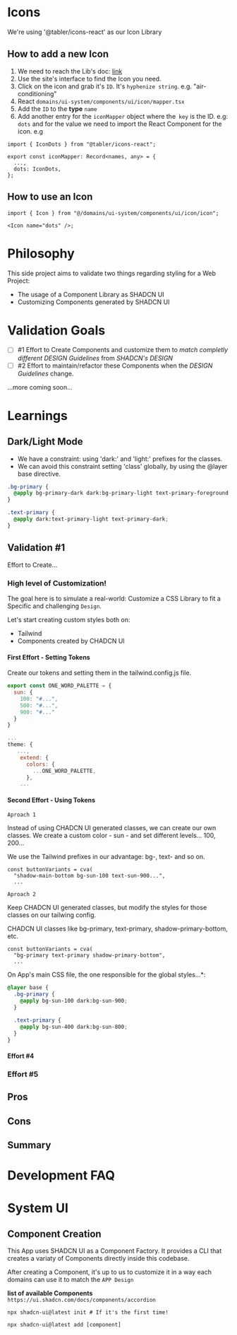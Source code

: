 # Icons

We're using '@tabler/icons-react' as our Icon Library

## How to add a new Icon

1. We need to reach the Lib's doc: [link](https://tabler.io/icons)
2. Use the site's interface to find the Icon you need.
3. Click on the icon and grab it's `ID`. It's `hyphenize string`. e.g. "air-conditioning"
4. React `domains/ui-system/components/ui/icon/mapper.tsx`
5. Add the `ID` to the **type** `name`
6. Add another entry for the `iconMapper` object where the` key` is the ID. e.g: `dots` and for the value we need to import the React Component for the icon. e.g

```tsx
import { IconDots } from "@tabler/icons-react";

export const iconMapper: Record<names, any> = {
  ...,
  dots: IconDots,
};
```

## How to use an Icon

```tsx
import { Icon } from "@/domains/ui-system/components/ui/icon/icon";

<Icon name="dots" />;
```

# Philosophy

This side project aims to validate two things regarding styling for a Web Project:

- The usage of a Component Library as SHADCN UI
- Customizing Components generated by SHADCN UI

# Validation Goals

- [ ] #1 Effort to Create Components and customize them to _match completly different *DESIGN Guidelines*_ from _SHADCN's DESIGN_
- [ ] #2 Effort to maintain/refactor these Components when the _DESIGN Guidelines_ change.

...more coming soon...

# Learnings

## Dark/Light Mode

- We have a constraint: using 'dark:' and 'light:' prefixes for the classes.
- We can avoid this constraint setting 'class' globally, by using the @layer base directive.

```css
.bg-primary {
  @apply bg-primary-dark dark:bg-primary-light text-primary-foreground;
}

.text-primary {
  @apply dark:text-primary-light text-primary-dark;
}
```

## Validation #1

Effort to Create...

### High level of Customization!

The goal here is to simulate a real-world: Customize a CSS Library to fit a Specific and challenging `Design`.

Let's start creating custom styles both on:

- Tailwind
- Components created by CHADCN UI

#### First Effort - Setting Tokens

Create our tokens and setting them in the tailwind.config.js file.

```js
export const ONE_WORD_PALETTE = {
  sun: {
    100: "#...",
    500: "#...",
    900: "#..."
  }
}

...
theme: {
   ...,
    extend: {
      colors: {
        ...ONE_WORD_PALETTE,
      },
    ...
```

#### Second Effort - Using Tokens

`Aproach 1`

Instead of using CHADCN UI generated classes, we can create our own classes. We create a custom color - sun - and set different levels... 100, 200...

We use the Tailwind prefixes in our advantage: bg-, text- and so on.

```tsx
const buttonVariants = cva(
  "shadow-main-bottom bg-sun-100 text-sun-900...",
  ...
```

`Aproach 2`

Keep CHADCN UI generated classes, but modify the styles for those classes on our tailwing config.

CHADCN UI classes like bg-primary, text-primary, shadow-primary-bottom, etc.

```tsx
const buttonVariants = cva(
  "bg-primary text-primary shadow-primary-bottom",
  ...
```

On App's main CSS file, the one responsible for the global styles...\*:

```css
@layer base {
  .bg-primary {
    @apply bg-sun-100 dark:bg-sun-900;
  }

  .text-primary {
    @apply bg-sun-400 dark:bg-sun-800;
  }
}
```

#### Effort #4

### Effort #5

## Pros

## Cons

## Summary

# Development FAQ

# System UI

## Component Creation

This App uses SHADCN UI as a Component Factory.
It provides a CLI that creates a variaty of Components directly inside this codebase.

After creating a Component, it's up to us to customize it in a way each domains can use it to match the `APP Design`

**list of available Components**
`https://ui.shadcn.com/docs/components/accordion`

```shell
npx shadcn-ui@latest init # If it's the first time!

npx shadcn-ui@latest add [component]
```
